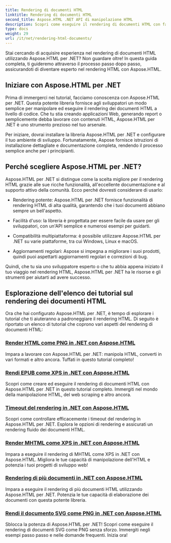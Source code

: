 ```yaml
---
title: Rendering di documenti HTML
linktitle: Rendering di documenti HTML
second_title: Aspose.HTML .NET API di manipolazione HTML
description: Scopri come eseguire il rendering di documenti HTML con facilità utilizzando Aspose.HTML per tutorial .NET. Esplora un elenco completo di tutorial per padroneggiare il rendering HTML.
type: docs
weight: 29
url: /it/net/rendering-html-documents/
---
```


Stai cercando di acquisire esperienza nel rendering di documenti HTML utilizzando Aspose.HTML per .NET? Non guardare oltre! In questa guida completa, ti guideremo attraverso il processo passo dopo passo, assicurandoti di diventare esperto nel rendering HTML con Aspose.HTML.

## Iniziare con Aspose.HTML per .NET

Prima di immergerci nei tutorial, facciamo conoscenza con Aspose.HTML per .NET. Questa potente libreria fornisce agli sviluppatori un modo semplice per manipolare ed eseguire il rendering dei documenti HTML a livello di codice. Che tu stia creando applicazioni Web, generando report o semplicemente debba lavorare con contenuti HTML, Aspose.HTML per .NET è uno strumento prezioso nel tuo arsenale.

Per iniziare, dovrai installare la libreria Aspose.HTML per .NET e configurare il tuo ambiente di sviluppo. Fortunatamente, Aspose fornisce istruzioni di installazione dettagliate e documentazione completa, rendendo il processo semplice anche per i principianti.

## Perché scegliere Aspose.HTML per .NET?

Aspose.HTML per .NET si distingue come la scelta migliore per il rendering HTML grazie alle sue ricche funzionalità, all'eccellente documentazione e al supporto attivo della comunità. Ecco perché dovresti considerare di usarlo:

- Rendering potente: Aspose.HTML per .NET fornisce funzionalità di rendering HTML di alta qualità, garantendo che i tuoi documenti abbiano sempre un bell'aspetto.

- Facilità d'uso: la libreria è progettata per essere facile da usare per gli sviluppatori, con un'API semplice e numerosi esempi per guidarti.

- Compatibilità multipiattaforma: è possibile utilizzare Aspose.HTML per .NET su varie piattaforme, tra cui Windows, Linux e macOS.

- Aggiornamenti regolari: Aspose si impegna a migliorare i suoi prodotti, quindi puoi aspettarti aggiornamenti regolari e correzioni di bug.

Quindi, che tu sia uno sviluppatore esperto o che tu abbia appena iniziato il tuo viaggio nel rendering HTML, Aspose.HTML per .NET ha le risorse e gli strumenti per aiutarti ad avere successo.

## Esplorazione dell'elenco dei tutorial sul rendering dei documenti HTML

Ora che hai configurato Aspose.HTML per .NET, è tempo di esplorare i tutorial che ti aiuteranno a padroneggiare il rendering HTML. Di seguito è riportato un elenco di tutorial che coprono vari aspetti del rendering di documenti HTML:

### [Render HTML come PNG in .NET con Aspose.HTML](./render-html-as-png/)
Impara a lavorare con Aspose.HTML per .NET: manipola HTML, converti in vari formati e altro ancora. Tuffati in questo tutorial completo!
### [Rendi EPUB come XPS in .NET con Aspose.HTML](./render-epub-as-xps/)
Scopri come creare ed eseguire il rendering di documenti HTML con Aspose.HTML per .NET in questo tutorial completo. Immergiti nel mondo della manipolazione HTML, del web scraping e altro ancora.
### [Timeout del rendering in .NET con Aspose.HTML](./rendering-timeout/)
Scopri come controllare efficacemente i timeout del rendering in Aspose.HTML per .NET. Esplora le opzioni di rendering e assicurati un rendering fluido dei documenti HTML.
### [Render MHTML come XPS in .NET con Aspose.HTML](./render-mhtml-as-xps/)
 Impara a eseguire il rendering di MHTML come XPS in .NET con Aspose.HTML. Migliora le tue capacità di manipolazione dell'HTML e potenzia i tuoi progetti di sviluppo web!
### [Rendering di più documenti in .NET con Aspose.HTML](./render-multiple-documents/)
Impara a eseguire il rendering di più documenti HTML utilizzando Aspose.HTML per .NET. Potenzia le tue capacità di elaborazione dei documenti con questa potente libreria.
### [Rendi il documento SVG come PNG in .NET con Aspose.HTML](./render-svg-doc-as-png/)
Sblocca la potenza di Aspose.HTML per .NET! Scopri come eseguire il rendering di documenti SVG come PNG senza sforzo. Immergiti negli esempi passo passo e nelle domande frequenti. Inizia ora!